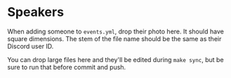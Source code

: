 # Speakers

When adding someone to `events.yml`, drop their photo here. It should have square dimensions. The stem of the file name should be the same as their Discord user ID.

You can drop large files here and they'll be edited during `make sync`, but be sure to run that before commit and push.
